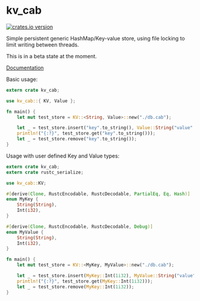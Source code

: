 kv_cab
========

[![crates.io version](https://img.shields.io/crates/v/kv_cab.svg)](https://crates.io/crates/kv_cab)

Simple persistent generic HashMap/Key-value store, using file locking to limit writing between threads.

This is in a beta state at the moment.

[Documentation](https://docs.rs/kv_cab)

Basic usage:
```rust
extern crate kv_cab;

use kv_cab::{ KV, Value };

fn main() {
    let mut test_store = KV::<String, Value>::new("./db.cab");

    let _ = test_store.insert("key".to_string(), Value::String("value".to_string()));
    println!("{:?}", test_store.get("key".to_string()));
    let _ = test_store.remove("key".to_string());
}
```

Usage with user defined Key and Value types:
```rust
extern crate kv_cab;
extern crate rustc_serialize;

use kv_cab::KV;

#[derive(Clone, RustcEncodable, RustcDecodable, PartialEq, Eq, Hash)]
enum MyKey {
    String(String),
    Int(i32),
}

#[derive(Clone, RustcEncodable, RustcDecodable, Debug)]
enum MyValue {
    String(String),
    Int(i32),
}

fn main() {
    let mut test_store = KV::<MyKey, MyValue>::new("./db.cab");

    let _ = test_store.insert(MyKey::Int(1i32), MyValue::String("value".to_string()));
    println!("{:?}", test_store.get(MyKey::Int(1i32)));
    let _ = test_store.remove(MyKey::Int(1i32));
}
```
